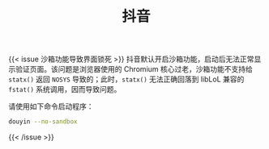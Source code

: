 ﻿---
id: 128
title: "抖音"
weight: 128
version: "1.0.0"
updateTime: "2022-01-04T16:04:11"
debName: "http://113.24.212.22:8090/upload/file/douyin_1.0.0_loongarch64.deb"
debSize: "48.3 MB"
command: "douyin"
compatibility: 2
---

{{< issue 沙箱功能导致界面锁死 >}}
抖音默认开启沙箱功能，启动后无法正常显示验证页面。该问题是浏览器使用的 Chromium 核心过老，沙箱功能不支持给 `statx()` 返回 `NOSYS` 导致的；此时，`statx()` 无法正确回落到 libLoL 兼容的 `fstat()` 系统调用，因而导致问题。

请使用如下命令启动程序：

```bash
douyin --no-sandbox
```
{{< /issue >}}